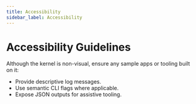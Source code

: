 ```yaml
---
title: Accessibility
sidebar_label: Accessibility
---
```


# Accessibility Guidelines

Although the kernel is non-visual, ensure any sample apps or tooling built on it:

- Provide descriptive log messages.
- Use semantic CLI flags where applicable.
- Expose JSON outputs for assistive tooling.
